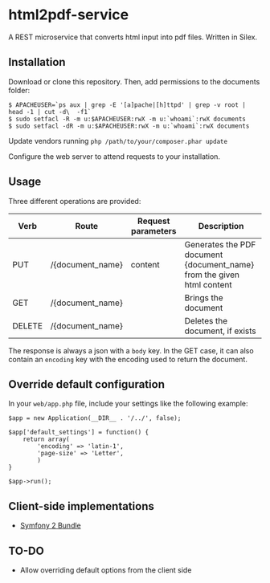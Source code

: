 html2pdf-service
================

A REST microservice that converts html input into pdf files. Written in Silex.


## Installation

Download or clone this repository. Then, add permissions to the documents folder:

```
$ APACHEUSER=`ps aux | grep -E '[a]pache|[h]ttpd' | grep -v root | head -1 | cut -d\  -f1`
$ sudo setfacl -R -m u:$APACHEUSER:rwX -m u:`whoami`:rwX documents
$ sudo setfacl -dR -m u:$APACHEUSER:rwX -m u:`whoami`:rwX documents
```

Update vendors running `php /path/to/your/composer.phar update`

Configure the web server to attend requests to your installation.


## Usage

Three different operations are provided:

| Verb          | Route            | Request parameters | Description         |
| ------------- | ---------------- | ------------------ | ------------------- |
| PUT           | /{document_name} | content            | Generates the PDF document {document_name} from the given html content |
| GET           | /{document_name} |                    | Brings the document |
| DELETE        | /{document_name} |                    | Deletes the document, if exists |


The response is always a json with a `body` key. In the GET case, it can also contain an `encoding` key with the encoding used to return the document.



## Override default configuration

In your `web/app.php` file, include your settings like the following example:

```
$app = new Application(__DIR__ . '/../', false);

$app['default_settings'] = function() {
    return array(
        'encoding' => 'latin-1',
        'page-size' => 'Letter',
        )
}

$app->run();
```


## Client-side implementations

* [Symfony 2 Bundle](https://github.com/carlescliment/Html2PdfServiceBundle)


## TO-DO

* Allow overriding default options from the client side
